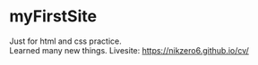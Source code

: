 # myFirstSite
Just for html and css practice.  
Learned many new things.
Livesite: https://nikzero6.github.io/cv/
